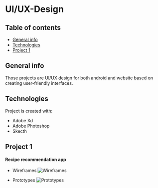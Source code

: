 # UI/UX-Design

## Table of contents
* [General info](#general-info)
* [Technologies](#technologies)
* [Project 1](#project-1)

## General info
Those projects are UI/UX design for both android and website based on creating user-friendly interfaces.
	
## Technologies
Project is created with:
* Adobe Xd
* Adobe Photoshop
* Skecth
	
## Project 1
#### Recipe recommendation app

* Wireframes
![Wireframes](https://user-images.githubusercontent.com/69234355/123889061-51bbb300-d987-11eb-9f81-2b27cf00510e.png)

* Prototypes
![Prototypes](https://user-images.githubusercontent.com/69234355/123889116-6730dd00-d987-11eb-8c6c-f7eed870f1da.png)



